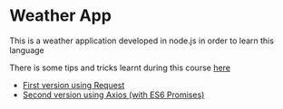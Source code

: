 Weather App
====

This is a weather application developed in node.js in order to learn this language

There is some tips and tricks learnt during this course [here](tips.md)

* [First version using Request](with-request/)
* [Second version using Axios (with ES6 Promises)](with-axios/)

